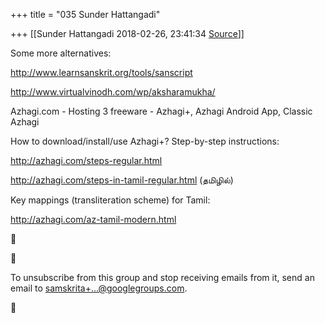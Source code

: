 +++
title = "035 Sunder Hattangadi"

+++
[[Sunder Hattangadi	2018-02-26, 23:41:34 [Source](https://groups.google.com/g/samskrita/c/Ok69FE-k2hU)]]



Some more alternatives:

  

<http://www.learnsanskrit.org/tools/sanscript>

  

<http://www.virtualvinodh.com/wp/aksharamukha/>

  

Azhagi.com - Hosting 3 freeware - Azhagi+, Azhagi Android App, Classic Azhagi

  

How to download/install/use Azhagi+? Step-by-step instructions:

<http://azhagi.com/steps-regular.html>

<http://azhagi.com/steps-in-tamil-regular.html> (தமிழில்)

  

Key mappings (transliteration scheme) for Tamil:

<http://azhagi.com/az-tamil-modern.html>

  

  





To unsubscribe from this group and stop receiving emails from it, send an email to [samskrita+...@googlegroups.com]().



